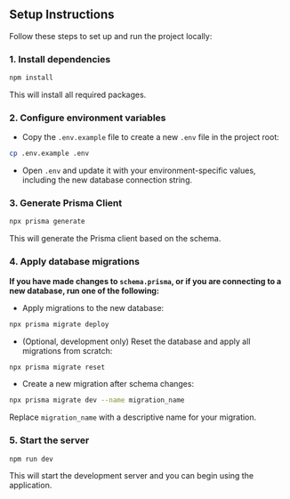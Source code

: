 ## Setup Instructions

Follow these steps to set up and run the project locally:

### 1. Install dependencies

```bash
npm install
```

This will install all required packages.

### 2. Configure environment variables

* Copy the `.env.example` file to create a new `.env` file in the project root:

```bash
cp .env.example .env
```

* Open `.env` and update it with your environment-specific values, including the new database connection string.

### 3. Generate Prisma Client

```bash
npx prisma generate
```

This will generate the Prisma client based on the schema.

### 4. Apply database migrations

**If you have made changes to `schema.prisma`, or if you are connecting to a new database, run one of the following:**

* Apply migrations to the new database:

```bash
npx prisma migrate deploy
```

* (Optional, development only) Reset the database and apply all migrations from scratch:

```bash
npx prisma migrate reset
```

* Create a new migration after schema changes:

```bash
npx prisma migrate dev --name migration_name
```

Replace `migration_name` with a descriptive name for your migration.

### 5. Start the server

```bash
npm run dev
```

This will start the development server and you can begin using the application.


